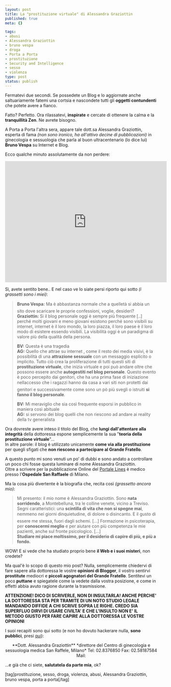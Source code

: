 ```yaml
--- 
layout: post
title: La "prostituzione virtuale" di Alessandra Graziottin
published: true
meta: {}

tags: 
- abusi
- Alessandra Graziottin
- bruno vespa
- droga
- Porta a Porta
- prostituzione
- Security and Intelligence
- sesso
- violenza
type: post
status: publish
---
```

Fermatevi due secondi. Se possedete un Blog e lo aggiornate anche saltuariamente fatemi una cortsia e nascondete tutti gli **oggetti contundenti** che potete avere a fianco.  
  
Fatto? Perfetto. Ora rilassatevi, **inspirate** e cercate di ottenere la calma e la **tranquillità Zen**. Ne avrete bisogno.  
  
A Porta a Porta l'altra sera, appare tale dott.sa Alessandra Graziottin, esperta di fama *(non sono ironico, ha all'attivo decine di pubblicazioni)* in ginecologia e sessuologia che parla al buon ultracentenario (lo dice lui) **Bruno Vespa** su Internet e Blog.  
  
Ecco qualche minuto assolutamente da non perdere:  
  
<object width="535" height="400"><param name="movie" value="http://www.youtube.com/v/pgdlEg9I4mo&rel=1"></param><param name="wmode" value="transparent"></param><embed src="http://www.youtube.com/v/pgdlEg9I4mo&rel=1" type="application/x-shockwave-flash" wmode="transparent" width="535" height="400"></embed></object>  
  
Sì, avete sentito bene.. E nel caso ve lo siate persi riporto qui sotto *(i grassetti sono i miei)*:
  
> **Bruno Vespa:** Ma è abbastanza normale che a quelletà si abbia un sito dove scaricare le proprie confessioni, voglie, desideri?  
> **Graziottin:** Si il blog personale oggi è sempre più frequente [..] perché molti giovani e meno giovani esistono perché sono visibili su internet, internet è il loro mondo, la loro piazza, il loro paese è il loro modo di esistere essendo visibili. La visibilità oggi è un paradigma di valore più della qualità della persona.  
>  
> **BV:** Questa è una tragedia  
> **AG:** Quello che attrae su internet , come il resto dei media visivi, è la possibilità di una **attrazione sessuale** con un messaggio esplicito o implicito. Tutto ciò crea la proliferazione di tutti questi siti di **prostituzione virtuale**, che inizia virtuale e poi può andare oltre che possono essere anche **autogestiti nel blog personale**. Questo evento è poco percepito dai genitori, che ha una prima fase di iniziazione nellaccesso che i ragazzi hanno da casa a vari siti non protetti dai genitori e successivamente come sono un pò più svegli o istruiti **si fanno il blog personale**.  
>  
> **BV:** Mi meraviglio che sia così frequente esporsi in pubblico in maniera così abituale  
> **AG:** si servono dei blog quelli che non riescono ad andare ai reality della tv generalista  
  
Ora dovreste avere inteso il titolo del Blog, che **lungi dall'attentare alla integrità** della dottoressa espone semplicemente la sua "**teoria della prostituzione virtuale**"...  
In altre parole: il blog è utilizzato unicamente **come via alla prostituzione** per quegli sfigati che **non riescono a partecipare al Grande Fratello**.  
  
A questo punto mi sono venuti un po' di dubbi e sono andato a controllare un poco chi fosse questa luminare di nome Alessandra Graziottin.  
Oltre a scrivere per la pubblicazione Online del [Portale Lines](http://www.lines.it/in_confidenza_home.php) è medico presso l'**Ospedale San Raffaele** di Milano.  
  
Ma la cosa più divertente è la biografia che, recita così *(grassetto ancora mio)*:  
  
> Mi presento: il mio nome è Alessandra Graziottin. Sono **nata sorridendo**, a Montebelluna, tra le colline venete, vicino a Treviso.  
> Segni caratteristici: una **scintilla di vita che non si spegne mai**, nemmeno nei giorni dinquietudine, di dolore o disincanto. E il gusto di essere me stessa, fuori dagli schemi. [...]  Formazione in psicoterapia, per **conoscermi meglio** e per aiutare con più competenza le mie pazienti, anche sul fronte psicologico. [...]  
> **Studiare mi piace moltissimo, per il desiderio di capire di più, e più a fondo.**  
  
WOW! E si vede che ha studiato proprio bene **il Web e i suoi misteri**, non credete?  
  
Ma qual'è lo scopo di questo mio post? Nulla, semplicemente chiedervi di fare sapere alla dottoressa le vostre **opinioni di Blogger**, il vostro sentirvi **prostitute** mediocri e **piccoli agognatori del Grande Fratello**. Sentitevi un poco **puttane** e spiegatele come la vedete dalla vostra posizione, e come in effetti abbia avuto ragione durante la trasmissione.  
  
**ATTENZIONE! DICO DI SCRIVERLE, NON DI INSULTARLA! ANCHE PERCHE' LA DOTTORESSA STA PER TRAMITE DI UN NOTO STUDIO LEGALE MANDANDO DIFFIDE A CHI SCRIVE SOPRA LE RIGHE. CREDO SIA SUPERFLUO DIRVI DI USARE CIVILTA' E CHE L'INSULTO NON E' IL METODO GIUSTO PER FARE CAPIRE ALLA DOTTORESSA LE VOSTRE OPINIONI**  
  
I suoi recapiti sono qui sotto (e non ho dovuto hackerare nulla, **sono pubblici**, presi [qui](http://www.classcity.it/class_city/contenuti/class_park/medici/andrologia_nomi.jsp)):  
  
<center>
**Dott. Alessandra Graziottin**  
*direttore del Centro di ginecologia e sessuologia medica San Raffele, Milano*  
Tel: 02.8376850  
Fax:	02.58187584  
Mail: <graziottin.alessandra@HSR.it>  
</center>
  
...e già che ci siete, **salutatela da parte mia**, ok?  
  
[tag]prostituzione, sesso, droga, violenza, abusi, Alessandra Graziottin, bruno vespa, porta a porta[/tag] 
